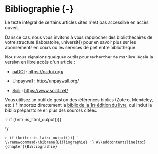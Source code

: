# Bibliographie {-}

Le texte intégral de certains articles cités n'est pas accessible en accès ouvert. 

Dans ce cas, nous vous invitons à vous rapprocher des bibliothécaires de votre structure (laboratoire, université) pour en savoir plus sur les abonnements en cours ou les services de prêt entre bibliothèque. 

Nous vous signalons quelques outils pour rechercher de manière légale la version en libre accès d'un article :

- [oaDOI](https://oadoi.org/) : https://oadoi.org/

- [Unpaywall](http://unpaywall.org/) : http://unpaywall.org/

- [Scili](https://www.scilit.net/) : https://www.scilit.net/ 

Vous utilisez un outil de gestion des références biblios (Zotero, Mendeley, etc.) ? 
Importez directement la [biblio de la 1re édition du livre](https://framadrive.org/s/9Fkfi32SCnJ7DNT), qui inclut la biblio préparatoire en plus des sources citées.



`r if (knitr::is_html_output()){ '
  <div id="refs" class="references"></div>
'}`

`r if (knitr::is_latex_output()){ '
\\renewcommand\\bibname{Bibliographie}
'}
#\\addcontentsline{toc}{chapter}{Bibliographie}
`
